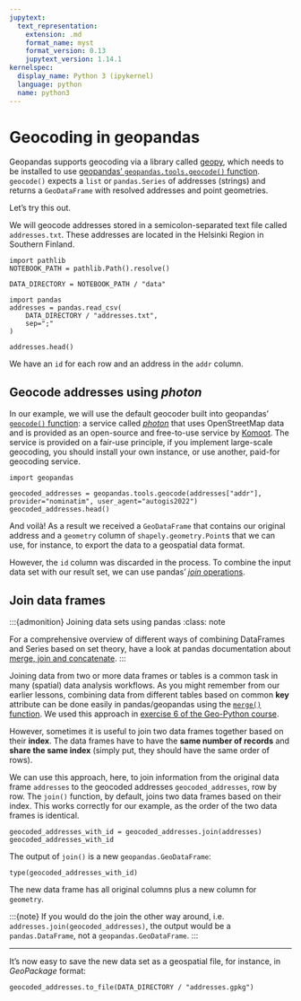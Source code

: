 ```yaml
---
jupytext:
  text_representation:
    extension: .md
    format_name: myst
    format_version: 0.13
    jupytext_version: 1.14.1
kernelspec:
  display_name: Python 3 (ipykernel)
  language: python
  name: python3
---
```


# Geocoding in geopandas

Geopandas supports geocoding via a library called
[geopy](http://geopy.readthedocs.io/), which needs to be installed to use
[geopandas’ `geopandas.tools.geocode()`
function](https://geopandas.org/en/stable/docs/user_guide/geocoding.html).
`geocode()` expects a `list` or `pandas.Series` of addresses (strings) and
returns a `GeoDataFrame` with resolved addresses and point geometries.

Let’s try this out.

We will geocode addresses stored in a semicolon-separated text file called
`addresses.txt`. These addresses are located in the Helsinki Region in Southern
Finland.

```{code-cell}
import pathlib
NOTEBOOK_PATH = pathlib.Path().resolve()

DATA_DIRECTORY = NOTEBOOK_PATH / "data"
```

```{code-cell}
import pandas
addresses = pandas.read_csv(
    DATA_DIRECTORY / "addresses.txt",
    sep=";"
)

addresses.head()
```

We have an `id` for each row and an address in the `addr` column.


## Geocode addresses using *photon*

In our example, we will use the default geocoder built into geopandas’
[`geocode()`
function](http://geopandas.org/reference/geopandas.tools.geocode.html): a
service called [*photon*](https://photon.komoot.io/) that uses OpenStreetMap
data and is provided as an open-source and free-to-use service by
[Komoot](https://kommot.io). The service is provided on a fair-use principle,
if you implement large-scale geocoding, you should install your own instance,
or use another, paid-for geocoding service.

```{code-cell}
import geopandas

geocoded_addresses = geopandas.tools.geocode(addresses["addr"], provider="nominatim", user_agent="autogis2022")
geocoded_addresses.head()
```

And voilà! As a result we received a `GeoDataFrame` that contains our original
address and a `geometry` column of `shapely.geometry.Point`s that
we can use, for instance, to export the data to a geospatial data format.

However, the `id` column was discarded in the process. To combine the input data set with our result set, we can use pandas’ [*join* operations](https://pandas.pydata.org/docs/user_guide/merging.html). 


## Join data frames

:::{admonition} Joining data sets using pandas
:class: note

For a comprehensive overview of different ways of combining DataFrames and
Series based on set theory, have a look at pandas documentation about [merge,
join and
concatenate](https://pandas.pydata.org/pandas-docs/stable/user_guide/merging.html).
:::


Joining data from two or more data frames or tables is a common task in many
(spatial) data analysis workflows. As you might remember from our earlier
lessons, combining data from different tables based on common **key** attribute
can be done easily in pandas/geopandas using the [`merge()`
function](https://pandas.pydata.org/pandas-docs/stable/generated/pandas.DataFrame.merge.html).
We used this approach in [exercise 6 of the Geo-Python
course](https://geo-python-site.readthedocs.io/en/latest/lessons/L6/exercise-6.html#joining-data-from-one-dataframe-to-another).

However, sometimes it is useful to join two data frames together based on their
**index**. The data frames have to have the **same number of records** and
**share the same index** (simply put, they should have the same order of rows).

We can use this approach, here, to join information from the original data
frame `addresses` to the geocoded addresses `geocoded_addresses`, row by row.
The `join()` function, by default, joins two data frames based on their index.
This works correctly for our example, as the order of the two data frames is
identical.

```{code-cell}
geocoded_addresses_with_id = geocoded_addresses.join(addresses)
geocoded_addresses_with_id
```

The output of `join()` is a new `geopandas.GeoDataFrame`:

```{code-cell}
type(geocoded_addresses_with_id)
```

The new data frame has all original columns plus a new column for `geometry`. 

:::{note}
If you would do the join the other way around, i.e. `addresses.join(geocoded_addresses)`, the output would be a `pandas.DataFrame`, not a `geopandas.GeoDataFrame`.
:::


---


It’s now easy to save the new data set as a geospatial file, for instance, in
*GeoPackage* format:

```{code-cell}
geocoded_addresses.to_file(DATA_DIRECTORY / "addresses.gpkg")
```
